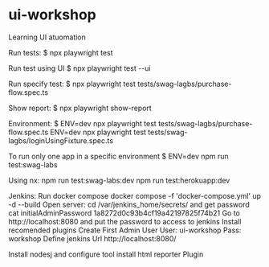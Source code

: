 # ui-workshop
Learning UI atuomation


Run tests:
$ npx playwright test

Run test using UI
$ npx playwright test --ui

Run specify test:
$ npx playwright test tests/swag-lagbs/purchase-flow.spec.ts 

Show report:
$ npx playwright show-report

Environment:
$ ENV=dev npx playwright test tests/swag-lagbs/purchase-flow.spec.ts
ENV=dev npx playwright test tests/swag-lagbs/loginUsingFixture.spec.ts


To run only one app in a specific environment
$ ENV=dev npm run test:swag-labs

Using nx:
npm run test:swag-labs:dev
npm run test:herokuapp:dev


Jenkins:
Run docker compose
docker compose -f 'docker-compose.yml' up -d --build 
Open server:
cd /var/jenkins_home/secrets/
and get password
cat initialAdminPassword
1a8272d0c93b4cf19a42197825f74b21
Go to  http://localhost:8080 and put the password to access to jenkins
Install recomended plugins
Create First Admin User
User: ui-workshop
Pass: workshop
Define jenkins Url
http://localhost:8080/

Install nodesj and configure tool
install html reporter Plugin
